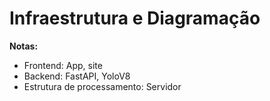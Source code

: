 # Infraestrutura e Diagramação
__Notas:__
  - Frontend: App, site
  - Backend: FastAPI, YoloV8
  - Estrutura de processamento: Servidor
